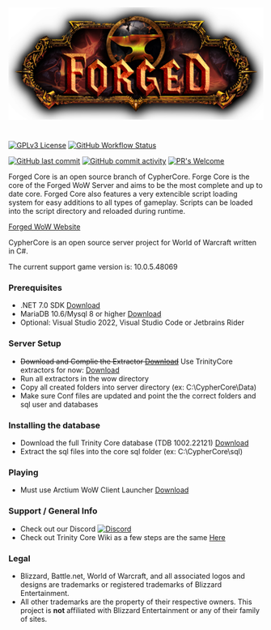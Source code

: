 ![](Forged_Logo.png)
<h1 align="center"> </h1>

[![GPLv3 License](https://img.shields.io/badge/License-GPL%20v3-yellow.svg)](https://opensource.org/licenses/)
[![GitHub Workflow Status](https://img.shields.io/github/actions/workflow/status/ForgedWoW/ForgedCore/dotnet.yml)](https://github.com/ForgedWoW/ForgedCore/actions)

[![GitHub last commit](https://img.shields.io/github/last-commit/ForgedWoW/ForgedCore)](https://github.com/ForgedWoW/ForgedCore/commits/master)
[![GitHub commit activity](https://img.shields.io/github/commit-activity/w/ForgedWoW/ForgedCore)](https://github.com/ForgedWoW/ForgedCore/commits/master)
[![PR's Welcome](https://img.shields.io/badge/PRs-welcome-brightgreen.svg?style=flat)](git-client://clone?repo=https%3A%2F%2Fgithub.com%2FForgedWoW%2FForgedCore) 

Forged Core is an open source branch of CypherCore.
Forge Core is the core of the Forged WoW Server and aims to be the most complete and up to date core.
Forged Core also features a very extencible script loading system for easy additions to all types of gameplay. Scripts can be loaded into the script directory and reloaded during runtime.

[Forged WoW Website](http://forgedwow.gg/)

CypherCore is an open source server project for World of Warcraft written in C#.

The current support game version is: 10.0.5.48069

### Prerequisites
* .NET 7.0 SDK [Download](https://dotnet.microsoft.com/en-us/download/dotnet/7.0)
* MariaDB 10.6/Mysql 8 or higher [Download](https://mariadb.org/download/)
* Optional: Visual Studio 2022, Visual Studio Code or Jetbrains Rider

### Server Setup
* ~~Download and Complie the Extractor [Download](https://github.com/CypherCore/Tools)~~ Use TrinityCore extractors for now: [Download](https://ci.appveyor.com/project/DDuarte/trinitycore/branch/master/artifacts)
* Run all extractors in the wow directory
* Copy all created folders into server directory (ex: C:\CypherCore\Data)
* Make sure Conf files are updated and point the the correct folders and sql user and databases

### Installing the database
* Download the full Trinity Core database (TDB 1002.22121) [Download](https://github.com/TrinityCore/TrinityCore/releases)
* Extract the sql files into the core sql folder (ex: C:\CypherCore\sql)

### Playing
* Must use Arctium WoW Client Launcher [Download](https://arctium.io/wow)

### Support / General Info
* Check out our Discord [![Discord](https://img.shields.io/discord/920073768162963477)](https://discord.gg/forgedwow)
* Check out Trinity Core Wiki as a few steps are the same [Here](https://trinitycore.atlassian.net/wiki/spaces/tc/pages/2130077/Installation+Guide)

### Legal
* Blizzard, Battle.net, World of Warcraft, and all associated logos and designs are trademarks or registered trademarks of Blizzard Entertainment.
* All other trademarks are the property of their respective owners. This project is **not** affiliated with Blizzard Entertainment or any of their family of sites.
